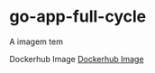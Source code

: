 # go-app-full-cycle

A imagem tem 

Dockerhub Image
[Dockerhub Image](https://hub.docker.com/repository/docker/mpdeving/fullcycle/general)
